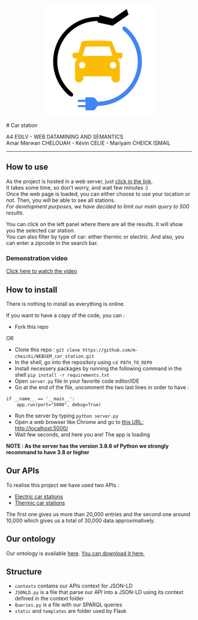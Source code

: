 <p align="center">
    <img src='https://github.com/m-cheicki/WEBSEM_car_station/blob/main/static/logo.png' alt='logo'>
</p>
# Car station

A4 ESILV - WEB DATAMINING AND SEMANTICS<br/>
Amar Merwan CHELOUAH - Kévin CELIE - Mariyam CHEICK ISMAIL 



---

## How to use

As the project is hosted in a web server, just [click in the link](https://car-station.mcheicki.com/). <br/>
It takes some time, so don't worry, and wait few minutes :) <br/>
Once the web page is loaded, you can either choose to use your location or not. Then, you will be able to see all stations. <br/>
_For development purposes, we have decided to limit our main query to 500 results._

You can click on the left panel where there are all the results. It will show you the selected car station. <br/>
You can also filter by type of car: either thermic or electric. And also, you can enter a zipcode in the search bar. <br/>

### Demonstration video

<a href="https://car-station.mcheicki.com/public/DEMO_DIA4_GROUP5_CELIE_CHELOUAH_CHEICKISMAIL_WEBSEM.mp4">Click here to watch the video</a>

## How to install

There is nothing to install as everything is online.

If you want to have a copy of the code, you can :

-   Fork this repo

OR

-   Clone this repo :
    `git clone https://github.com/m-cheicki/WEBSEM_car_station.git`
-   In the shell, go into the repository using `cd PATH_TO_REPO`
-   Install necessery packages by running the following command in the shell
    `pip install -r requirements.txt`
-   Open `server.py` file in your favorite code editor/IDE
-   Go at the end of the file, uncomment the two last lines in order to have :

```
if __name__ == '__main__':
    app.run(port="5000", debug=True)
```

-   Run the server by typing `python server.py`
-   Open a web browser like Chrome and go to [this URL: http://localhost:5000/](http://localhost:5000/)
-   Wait few seconds, and here you are! The app is loading

**NOTE : As the server has the version 3.8.6 of Python we strongly recommand to have 3.8 or higher**

## Our APIs

To realise this project we have used two APIs :

-   [Electric car stations](https://public.opendatasoft.com/explore/dataset/fichier-consolide-des-bornes-de-recharge-pour-vehicules-electriques-irve/table/?flg=fr)
-   [Thermic car stations](https://data.opendatasoft.com/explore/dataset/stations-services-en-france%40datanova/api/?flg=fr&disjunctive.typeroute&disjunctive.commune&disjunctive.codepostal&disjunctive.services&disjunctive.carburants&disjunctive.activite)

The first one gives us more than 20,000 entries and the second one around 10,000 which gives us a total of 30,000 data approximatively. <br/>

## Our ontology

Our ontology is available [here](https://car-station.mcheicki.com/ontology/ontology.owl).
<a href="https://car-station.mcheicki.com/ontology/ontology.owl" download>You can download it here.</a>

## Structure

-   `contexts` contains our APIs context for JSON-LD
-   `JSONLD.py` is a file that parse our API into a JSON-LD using its context defined in the context folder
-   `Queries.py` is a file with our SPARQL queries
-   `static` and `templates` are folder used by Flask
